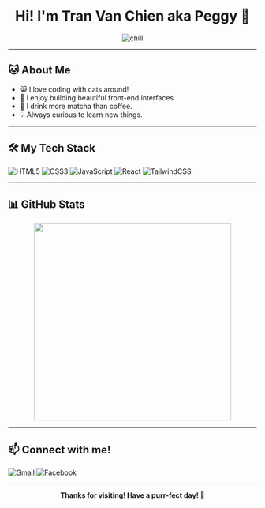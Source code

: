 <h1 align="center">Hi! I'm Tran Van Chien aka Peggy 🐾</h1>
<p align="center">
  <img src="https://i1.wp.com/64.media.tumblr.com/957b3bad3626f8dab310d6d29465752e/tumblr_pkrq5zrdmS1vxu8cl_1280.gifv" alt="chill">
</p>

---

## 🐱 About Me

- 😸 I love coding with cats around!
- 🌈 I enjoy building beautiful front-end interfaces.
- 🍵 I drink more matcha than coffee.
- 💡 Always curious to learn new things.

---

## 🛠️ My Tech Stack

![HTML5](https://img.shields.io/badge/-HTML5-E34F26?style=flat&logo=html5&logoColor=white)
![CSS3](https://img.shields.io/badge/-CSS3-1572B6?style=flat&logo=css3)
![JavaScript](https://img.shields.io/badge/-JavaScript-F7DF1E?style=flat&logo=javascript&logoColor=black)
![React](https://img.shields.io/badge/-React-20232A?style=flat&logo=react)
![TailwindCSS](https://img.shields.io/badge/-TailwindCSS-38B2AC?style=flat&logo=tailwind-css)

---

## 📊 GitHub Stats

<p align="center">
  <img src="https://github-readme-stats.vercel.app/api?username=peggy2402&show_icons=true&theme=cobalt" width="400" />
</p>

---

## 📫 Connect with me!

[![Gmail](https://img.shields.io/badge/-Email-D14836?style=flat&logo=gmail&logoColor=white)](mailto:tranvanchien24022003@gmail.com)
[![Facebook](https://img.shields.io/badge/-Facebook-1877F2?style=flat&logo=facebook&logoColor=white)](https://facebook.com/vtchn)

---

<p align="center">
  <b>Thanks for visiting! Have a purr-fect day! 🐾</b>
</p>
